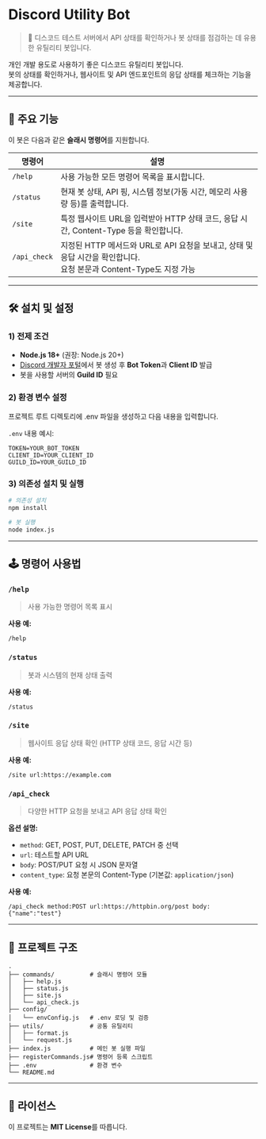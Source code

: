# Discord Utility Bot

> 🧩 디스코드 테스트 서버에서 API 상태를 확인하거나 봇 상태를 점검하는 데 유용한 유틸리티 봇입니다.

개인 개발 용도로 사용하기 좋은 디스코드 유틸리티 봇입니다.  
봇의 상태를 확인하거나, 웹사이트 및 API 엔드포인트의 응답 상태를 체크하는 기능을 제공합니다.

---

## 🚀 주요 기능

이 봇은 다음과 같은 **슬래시 명령어**를 지원합니다.

| 명령어 | 설명 |
|--------|------|
| `/help` | 사용 가능한 모든 명령어 목록을 표시합니다. |
| `/status` | 현재 봇 상태, API 핑, 시스템 정보(가동 시간, 메모리 사용량 등)를 출력합니다. |
| `/site` | 특정 웹사이트 URL을 입력받아 HTTP 상태 코드, 응답 시간, Content-Type 등을 확인합니다. |
| `/api_check` | 지정된 HTTP 메서드와 URL로 API 요청을 보내고, 상태 및 응답 시간을 확인합니다.<br>요청 본문과 Content-Type도 지정 가능 |

---

## 🛠️ 설치 및 설정

### 1) 전제 조건
- **Node.js 18+** (권장: Node.js 20+)
- [Discord 개발자 포털](https://discord.com/developers/applications)에서 봇 생성 후 **Bot Token**과 **Client ID** 발급
- 봇을 사용할 서버의 **Guild ID** 필요

### 2) 환경 변수 설정
프로젝트 루트 디렉토리에 .env 파일을 생성하고 다음 내용을 입력합니다.

`.env` 내용 예시:
```env
TOKEN=YOUR_BOT_TOKEN
CLIENT_ID=YOUR_CLIENT_ID
GUILD_ID=YOUR_GUILD_ID
```

### 3) 의존성 설치 및 실행
```bash
# 의존성 설치
npm install

# 봇 실행
node index.js
```

---

## 🕹️ 명령어 사용법

### `/help`
> 사용 가능한 명령어 목록 표시

**사용 예:**
```
/help
```

### `/status`
> 봇과 시스템의 현재 상태 출력

**사용 예:**
```
/status
```

### `/site`
> 웹사이트 응답 상태 확인 (HTTP 상태 코드, 응답 시간 등)

**사용 예:**
```
/site url:https://example.com
```

### `/api_check`
> 다양한 HTTP 요청을 보내고 API 응답 상태 확인

**옵션 설명:**  
- `method`: GET, POST, PUT, DELETE, PATCH 중 선택  
- `url`: 테스트할 API URL  
- `body`: POST/PUT 요청 시 JSON 문자열  
- `content_type`: 요청 본문의 Content-Type (기본값: `application/json`)

**사용 예:**
```
/api_check method:POST url:https://httpbin.org/post body:{"name":"test"}
```

---

## 📁 프로젝트 구조

```
.
├── commands/          # 슬래시 명령어 모듈
│   ├── help.js
│   ├── status.js
│   ├── site.js
│   └── api_check.js
├── config/
│   └── envConfig.js   # .env 로딩 및 검증
├── utils/             # 공통 유틸리티
│   ├── format.js
│   └── request.js
├── index.js           # 메인 봇 실행 파일
├── registerCommands.js# 명령어 등록 스크립트
├── .env               # 환경 변수
└── README.md
```

---

## 📜 라이선스

이 프로젝트는 **MIT License**를 따릅니다.
